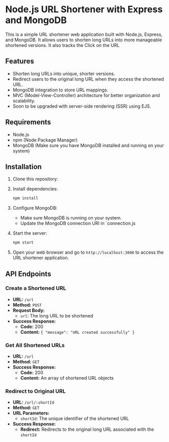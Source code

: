 # Node.js URL Shortener with Express and MongoDB

This is a simple URL shortener web application built with Node.js, Express, and MongoDB. 
It allows users to shorten long URLs into more manageable shortened versions.
It also tracks the Click on the URL

## Features

- Shorten long URLs into unique, shorter versions.
- Redirect users to the original long URL when they access the shortened URL.
- MongoDB integration to store URL mappings.
- MVC (Model-View-Controller) architecture for better organization and scalability.
- Soon to be upgraded with server-side rendering (SSR) using EJS.

## Requirements

- Node.js
- npm (Node Package Manager)
- MongoDB (Make sure you have MongoDB installed and running on your system)

## Installation

1. Clone this repository:
2. Install dependencies:

    ```bash
    npm install
    ```

3. Configure MongoDB:
   
   - Make sure MongoDB is running on your system.
   - Update the MongoDB connection URI in `connection.js

4. Start the server:

    ```bash
    npm start
    ```

5. Open your web browser and go to `http://localhost:3000` to access the URL shortener application.



## API Endpoints

### Create a Shortened URL

- **URL:** `/url`
- **Method:** `POST`
- **Request Body:** 
  - `url`: The long URL to be shortened
- **Success Response:** 
  - **Code:** 200 
  - **Content:** `{ "message": "URL created successfully" }`

### Get All Shortened URLs

- **URL:** `/url`
- **Method:** `GET`
- **Success Response:** 
  - **Code:** 200 
  - **Content:** An array of shortened URL objects

### Redirect to Original URL

- **URL:** `/url/:shortId`
- **Method:** `GET`
- **URL Parameters:**
  - `shortId`: The unique identifier of the shortened URL
- **Success Response:** 
  - **Redirect:** Redirects to the original long URL associated with the `shortId`